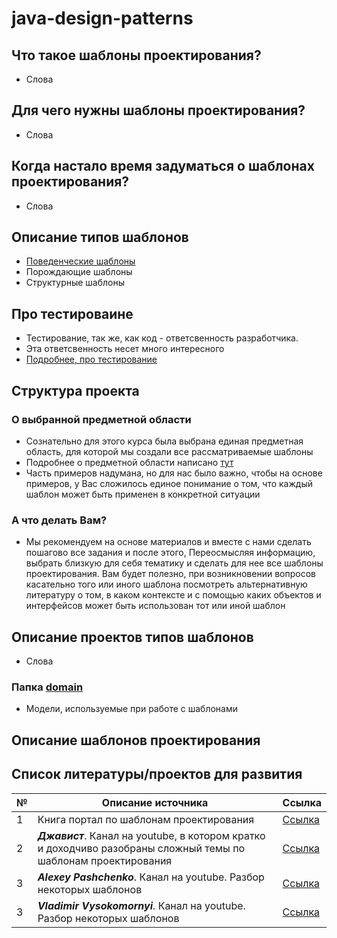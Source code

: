 # java-design-patterns

## Что такое шаблоны проектирования?

* Слова

## Для чего нужны шаблоны проектирования?

* Слова

## Когда настало время задуматься о шаблонах проектирования?

* Слова

## Описание типов шаблонов

* [Поведенческие шаблоны](src/main/java/org/nikitinia/patterns/behavior/README.md)
* Порождающие шаблоны
* Структурные шаблоны

## Про тестироваине
* Тестирование, так же, как код - ответсвенность разработчика. 
* Эта ответсвенность несет много интересного
*  [Подробнее, про тестирование](src/test/java/org/nikitinia/README.md)

## Структура проекта

### О выбранной предметной области

* Сознательно для этого курса была выбрана единая предметная область,
  для которой мы создали все рассматриваемые шаблоны
* Подробнее о предметной области написано [тут](/src/main/java/org/nikitinia/domain/README.md)
* Часть примеров надумана, но для нас было важно, чтобы на основе примеров,
  у Вас сложилось единое понимание о том, что каждый шаблон может быть применен в конкретной ситуации

### А что делать Вам?

* Мы рекомендуем на основе материалов и вместе с нами сделать пошагово все задания и после этого,
  Переосмысляя информацию, выбрать близкую для себя тематику и сделать для нее все шаблоны проектирования.
  Вам будет полезно, при возникновении вопросов касательно того или иного шаблона посмотреть альтернативную литературу о
  том,
  в каком контексте и с помощью каких объектов и интерфейсов может быть использован тот или иной шаблон

## Описание проектов типов шаблонов

* Слова

### Папка [domain](src/main/java/org/nikitinia/domain)

* Модели, используемые при работе с шаблонами

## Описание шаблонов проектирования

## Список литературы/проектов для развития

| № | Описание источника                                                                                              | Ссылка                                                     |
|---|-----------------------------------------------------------------------------------------------------------------|------------------------------------------------------------|
| 1 | Книга портал по шаблонам проектирования                                                                         | [Ссылка](https://refactoring.guru)                         |
| 2 | ***Джавист***. Канал на youtube, в котором кратко и доходчиво разобраны сложный темы по шаблонам проектирования | [Ссылка](https://www.youtube.com/@javistt/videos)          |
| 3 | ***Alexey Pashchenko***. Канал на youtube. Разбор некоторых шаблонов                                            | [Ссылка](https://www.youtube.com/@alexeypashchenko/videos) |
| 3 | ***Vladimir Vysokomornyi***. Канал на youtube. Разбор некоторых шаблонов                                        | [Ссылка](https://www.youtube.com/@programm4you)            |